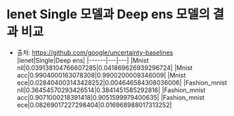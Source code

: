 # lenet Single 모델과 Deep ens 모델의 결과 비교
* 출처: https://github.com/google/uncertainty-baselines
|lenet|Single|Deep ens|
|------|---|---|
|Mnist nll|0.039138104766607285|0.041869626939296724|
|Mnist acc|0.9904000163078308|0.9900200009346009|
|Mnist ece|0.028404003143428252|0.004646584308036006|
|Fashion_mnist nll|0.36454570293426514|0.3841451585292816|
|Fashion_mnist acc|0.9071000218391418|0.9051599979400635|
|Fashion_mnist ece|0.08269017227298404|0.016968988017313252|
